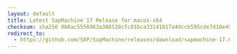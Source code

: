 ```yaml
---
layout: default
title: Latest SapMachine 17 Release for macos-x64
checksum: sha256 0b6ac5556963a388528cfc81bca33141817a4dccb595cde7d10e45a139f13a27
redirect_to:
  - https://github.com/SAP/SapMachine/releases/download/sapmachine-17.0.10/sapmachine-jre-17.0.10_macos-x64_bin.tar.gz
---
```


